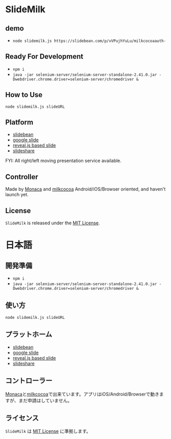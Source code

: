 # SlideMilk

## demo

- `node slidemilk.js https://slidebean.com/p/vVPujhYuLu/milkcocoaauth-`


## Ready For Development
- `npm i`
- `java -jar selenium-server/selenium-server-standalone-2.41.0.jar -Dwebdriver.chrome.driver=selenium-server/chromedriver &`

## How to Use
`node slidemilk.js slideURL`

## Platform
- [slidebean](http://slidebean.com)
- [google slide](http://www.google.com/intl/ja_jp/slides/about/)
- [reveal.js based slide](http://lab.hakim.se/reveal-js/)
- [slideshare](http://www.slideshare.net/)

FYI: All right/left moving presentation service available.

## Controller

Made by [Monaca](https://ja.monaca.io/) and [milkcocoa](https://mlkcca.com/)
Android/iOS/Browser oriented, and haven't launch yet.

## License
`SlideMilk` is released under the [MIT License](http://opensource.org/licenses/MIT).



# 日本語

## 開発準備
- `npm i`
- `java -jar selenium-server/selenium-server-standalone-2.41.0.jar -Dwebdriver.chrome.driver=selenium-server/chromedriver &`

## 使い方
`node slidemilk.js slideURL`

## プラットホーム
- [slidebean](http://slidebean.com)
- [google slide](http://www.google.com/intl/ja_jp/slides/about/)
- [reveal.js based slide](http://lab.hakim.se/reveal-js/)
- [slideshare](http://www.slideshare.net/)

## コントローラー
[Monaca](https://ja.monaca.io/)と[milkcocoa](https://mlkcca.com/)で出来ています。アプリはiOS/Android/Browserで動きますが、まだ申請はしていません。

## ライセンス
`SlideMilk` は [MIT License](http://opensource.org/licenses/MIT) に準拠します。
